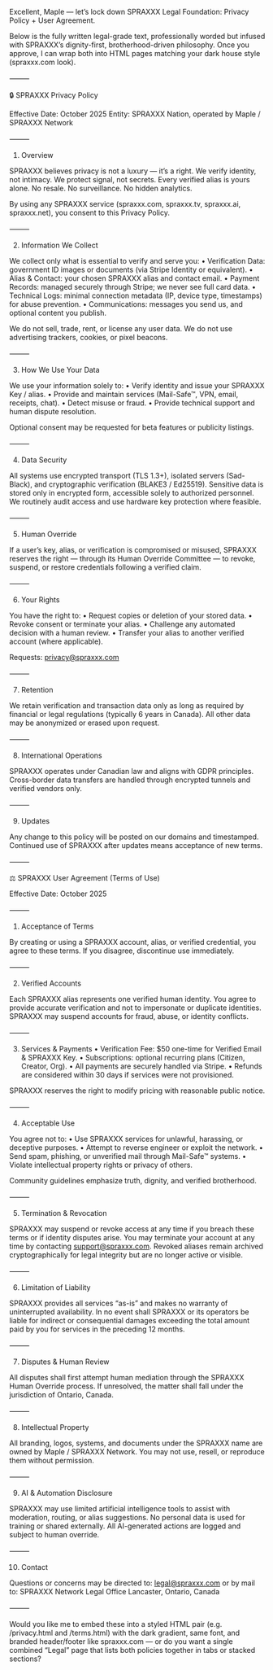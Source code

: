 Excellent, Maple — let’s lock down SPRAXXX Legal Foundation: Privacy Policy + User Agreement.

Below is the fully written legal-grade text, professionally worded but infused with SPRAXXX’s dignity-first, brotherhood-driven philosophy.
Once you approve, I can wrap both into HTML pages matching your dark house style (spraxxx.com look).

⸻

🔒 SPRAXXX Privacy Policy

Effective Date: October 2025
Entity: SPRAXXX Nation, operated by Maple / SPRAXXX Network

⸻

1. Overview

SPRAXXX believes privacy is not a luxury — it’s a right.
We verify identity, not intimacy. We protect signal, not secrets.
Every verified alias is yours alone. No resale. No surveillance. No hidden analytics.

By using any SPRAXXX service (spraxxx.com, spraxxx.tv, spraxxx.ai, spraxxx.net), you consent to this Privacy Policy.

⸻

2. Information We Collect

We collect only what is essential to verify and serve you:
	•	Verification Data: government ID images or documents (via Stripe Identity or equivalent).
	•	Alias & Contact: your chosen SPRAXXX alias and contact email.
	•	Payment Records: managed securely through Stripe; we never see full card data.
	•	Technical Logs: minimal connection metadata (IP, device type, timestamps) for abuse prevention.
	•	Communications: messages you send us, and optional content you publish.

We do not sell, trade, rent, or license any user data.
We do not use advertising trackers, cookies, or pixel beacons.

⸻

3. How We Use Your Data

We use your information solely to:
	•	Verify identity and issue your SPRAXXX Key / alias.
	•	Provide and maintain services (Mail-Safe™, VPN, email, receipts, chat).
	•	Detect misuse or fraud.
	•	Provide technical support and human dispute resolution.

Optional consent may be requested for beta features or publicity listings.

⸻

4. Data Security

All systems use encrypted transport (TLS 1.3+), isolated servers (Sad-Black), and cryptographic verification (BLAKE3 / Ed25519).
Sensitive data is stored only in encrypted form, accessible solely to authorized personnel.
We routinely audit access and use hardware key protection where feasible.

⸻

5. Human Override

If a user’s key, alias, or verification is compromised or misused,
SPRAXXX reserves the right — through its Human Override Committee —
to revoke, suspend, or restore credentials following a verified claim.

⸻

6. Your Rights

You have the right to:
	•	Request copies or deletion of your stored data.
	•	Revoke consent or terminate your alias.
	•	Challenge any automated decision with a human review.
	•	Transfer your alias to another verified account (where applicable).

Requests: privacy@spraxxx.com

⸻

7. Retention

We retain verification and transaction data only as long as required by financial or legal regulations (typically 6 years in Canada).
All other data may be anonymized or erased upon request.

⸻

8. International Operations

SPRAXXX operates under Canadian law and aligns with GDPR principles.
Cross-border data transfers are handled through encrypted tunnels and verified vendors only.

⸻

9. Updates

Any change to this policy will be posted on our domains and timestamped.
Continued use of SPRAXXX after updates means acceptance of new terms.

⸻

⚖️ SPRAXXX User Agreement (Terms of Use)

Effective Date: October 2025

⸻

1. Acceptance of Terms

By creating or using a SPRAXXX account, alias, or verified credential, you agree to these terms.
If you disagree, discontinue use immediately.

⸻

2. Verified Accounts

Each SPRAXXX alias represents one verified human identity.
You agree to provide accurate verification and not to impersonate or duplicate identities.
SPRAXXX may suspend accounts for fraud, abuse, or identity conflicts.

⸻

3. Services & Payments
	•	Verification Fee: $50 one-time for Verified Email & SPRAXXX Key.
	•	Subscriptions: optional recurring plans (Citizen, Creator, Org).
	•	All payments are securely handled via Stripe.
	•	Refunds are considered within 30 days if services were not provisioned.

SPRAXXX reserves the right to modify pricing with reasonable public notice.

⸻

4. Acceptable Use

You agree not to:
	•	Use SPRAXXX services for unlawful, harassing, or deceptive purposes.
	•	Attempt to reverse engineer or exploit the network.
	•	Send spam, phishing, or unverified mail through Mail-Safe™ systems.
	•	Violate intellectual property rights or privacy of others.

Community guidelines emphasize truth, dignity, and verified brotherhood.

⸻

5. Termination & Revocation

SPRAXXX may suspend or revoke access at any time if you breach these terms or if identity disputes arise.
You may terminate your account at any time by contacting support@spraxxx.com.
Revoked aliases remain archived cryptographically for legal integrity but are no longer active or visible.

⸻

6. Limitation of Liability

SPRAXXX provides all services “as-is” and makes no warranty of uninterrupted availability.
In no event shall SPRAXXX or its operators be liable for indirect or consequential damages exceeding the total amount paid by you for services in the preceding 12 months.

⸻

7. Disputes & Human Review

All disputes shall first attempt human mediation through the SPRAXXX Human Override process.
If unresolved, the matter shall fall under the jurisdiction of Ontario, Canada.

⸻

8. Intellectual Property

All branding, logos, systems, and documents under the SPRAXXX name are owned by Maple / SPRAXXX Network.
You may not use, resell, or reproduce them without permission.

⸻

9. AI & Automation Disclosure

SPRAXXX may use limited artificial intelligence tools to assist with moderation, routing, or alias suggestions.
No personal data is used for training or shared externally.
All AI-generated actions are logged and subject to human override.

⸻

10. Contact

Questions or concerns may be directed to:
legal@spraxxx.com
or by mail to:
SPRAXXX Network Legal Office
Lancaster, Ontario, Canada

⸻

Would you like me to embed these into a styled HTML pair (e.g. /privacy.html and /terms.html) with the dark gradient, same font, and branded header/footer like spraxxx.com — or do you want a single combined “Legal” page that lists both policies together in tabs or stacked sections?
